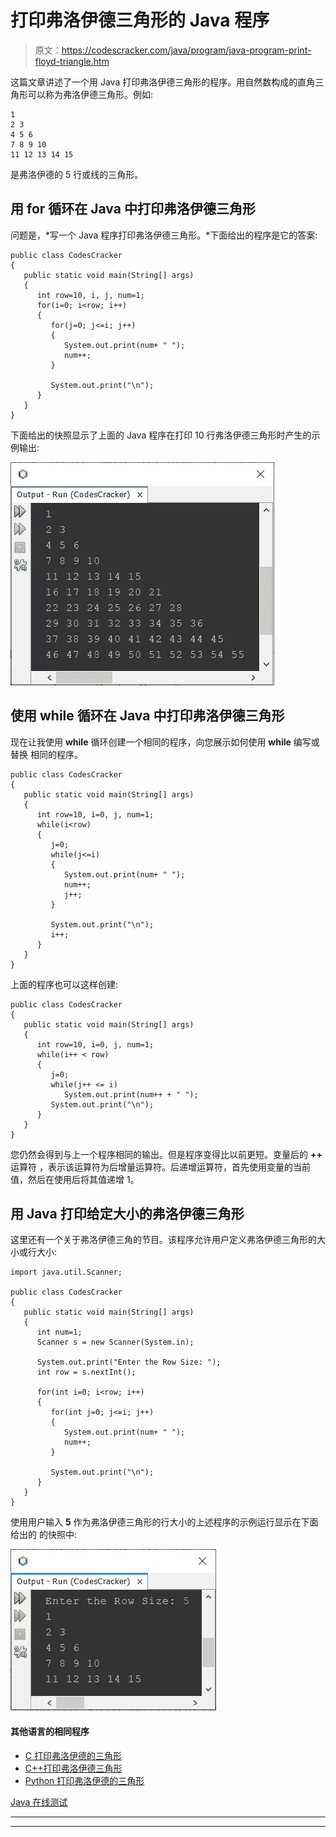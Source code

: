 # 打印弗洛伊德三角形的 Java 程序

> 原文：<https://codescracker.com/java/program/java-program-print-floyd-triangle.htm>

这篇文章讲述了一个用 Java 打印弗洛伊德三角形的程序。用自然数构成的直角三角形可以称为弗洛伊德三角形。例如:

```
1 
2 3 
4 5 6 
7 8 9 10 
11 12 13 14 15 
```

是弗洛伊德的 5 行或线的三角形。

## 用 for 循环在 Java 中打印弗洛伊德三角形

问题是，*写一个 Java 程序打印弗洛伊德三角形。*下面给出的程序是它的答案:

```
public class CodesCracker
{
   public static void main(String[] args)
   {
      int row=10, i, j, num=1;
      for(i=0; i<row; i++)
      {
         for(j=0; j<=i; j++)
         {
            System.out.print(num+ " ");
            num++;
         }

         System.out.print("\n");
      }
   }
}
```

下面给出的快照显示了上面的 Java 程序在打印 10 行弗洛伊德三角形时产生的示例输出:

![Java Program print floyd triangle](img/ea243ce49249b0d944450b9ef2f2396b.png)

## 使用 while 循环在 Java 中打印弗洛伊德三角形

现在让我使用 **while** 循环创建一个相同的程序，向您展示如何使用 **while** 编写或替换 相同的程序。

```
public class CodesCracker
{
   public static void main(String[] args)
   {
      int row=10, i=0, j, num=1;
      while(i<row)
      {
         j=0;
         while(j<=i)
         {
            System.out.print(num+ " ");
            num++;
            j++;
         }

         System.out.print("\n");
         i++;
      }
   }
}
```

上面的程序也可以这样创建:

```
public class CodesCracker
{
   public static void main(String[] args)
   {
      int row=10, i=0, j, num=1;
      while(i++ < row)
      {
         j=0;
         while(j++ <= i)
            System.out.print(num++ + " ");
         System.out.print("\n");
      }
   }
}
```

您仍然会得到与上一个程序相同的输出。但是程序变得比以前更短。变量后的 **++** 运算符 ，表示该运算符为后增量运算符。后递增运算符，首先使用变量的当前 值，然后在使用后将其值递增 1。

## 用 Java 打印给定大小的弗洛伊德三角形

这里还有一个关于弗洛伊德三角的节目。该程序允许用户定义弗洛伊德三角形的大小或行大小:

```
import java.util.Scanner;

public class CodesCracker
{
   public static void main(String[] args)
   {
      int num=1;
      Scanner s = new Scanner(System.in);

      System.out.print("Enter the Row Size: ");
      int row = s.nextInt();

      for(int i=0; i<row; i++)
      {
         for(int j=0; j<=i; j++)
         {
            System.out.print(num+ " ");
            num++;
         }

         System.out.print("\n");
      }
   }
}
```

使用用户输入 **5** 作为弗洛伊德三角形的行大小的上述程序的示例运行显示在下面给出的 的快照中:

![java print floyd triangle](img/ffc6136597b70491b4772db8307ce5a4.png)

#### 其他语言的相同程序

*   [C 打印弗洛伊德的三角形](/c/program/c-program-print-floyd-triangle.htm)
*   [C++打印弗洛伊德三角形](/cpp/program/cpp-program-print-floyd-triangle.htm)
*   [Python 打印弗洛伊德的三角形](/python/program/python-program-print-floyd-triangle.htm)

[Java 在线测试](/exam/showtest.php?subid=1)

* * *

* * *